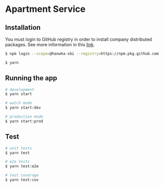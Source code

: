 # Apartment Service

## Installation

You must login to GitHub registry in order to install company distributed packages. See more information in this [link](https://docs.github.com/en/packages/working-with-a-github-packages-registry/working-with-the-npm-registry#authenticating-with-a-personal-access-token).

```bash
$ npm login --scope=@hanwha-sbi --registry=https://npm.pkg.github.com
```

```bash
$ yarn
```

## Running the app

```bash
# development
$ yarn start

# watch mode
$ yarn start:dev

# production mode
$ yarn start:prod
```

## Test

```bash
# unit tests
$ yarn test

# e2e tests
$ yarn test:e2e

# test coverage
$ yarn test:cov
```
